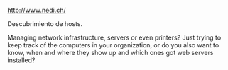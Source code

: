 http://www.nedi.ch/

Descubrimiento de hosts.

Managing network infrastructure, servers or even printers? Just trying to keep track of the computers in your organization, or do you also want to know, when and where they show up and which ones got web servers installed?
